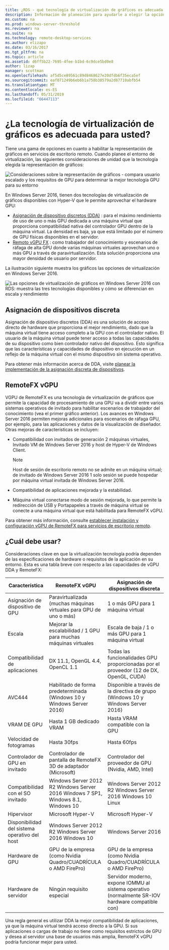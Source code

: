 ```yaml
---
title: ¿RDS - qué tecnología de virtualización de gráficos es adecuada para usted?
description: Información de planeación para ayudarle a elegir la opción de virtualización para la implementación de RDS de los gráficos adecuados.
ms.custom: na
ms.prod: windows-server-threshold
ms.reviewer: na
ms.suite: na
ms.technology: remote-desktop-services
ms.author: elizapo
ms.date: 03/16/2017
ms.tgt_pltfrm: na
ms.topic: article
ms.assetid: d6ff5b22-7695-4fee-b1bd-6c9dce5bd0e8
author: lizap
manager: scottman
ms.openlocfilehash: af5d5ce89561c89d8468627e20dfdb6f35eca5ef
ms.sourcegitcommit: eaf071249b6eb6b1a758b38579a2d87710abfb54
ms.translationtype: MT
ms.contentlocale: es-ES
ms.lasthandoff: 05/31/2019
ms.locfileid: "66447113"
---
```

# <a name="which-graphics-virtualization-technology-is-right-for-you"></a>¿La tecnología de virtualización de gráficos es adecuada para usted?

Tiene una gama de opciones en cuanto a habilitar la representación de gráficos en servicios de escritorio remoto. Cuando planee el entorno de virtualización, las siguientes consideraciones de unidad que la tecnología elegida la representación de gráficos:

![Consideraciones sobre la representación de gráficos - compara usuario escalado y los requisitos de GPU para determinar la mejor tecnología GPU para su entorno](media/rds-gpu.png)

En Windows Server 2016, tienen dos tecnologías de virtualización de gráficos disponibles con Hyper-V que le permite aprovechar el hardware GPU:

- [Asignación de dispositivo discretos (DDA)](#discrete-device-assignment) : para el máximo rendimiento de uso de uno o más GPU dedicada a una máquina virtual que proporciona compatibilidad nativa del controlador GPU dentro de la máquina virtual. La densidad es baja, ya que está limitado por el número de GPU físicas disponibles en el servidor. 
- [Remoto vGPU FX](#remotefx-vgpu) : como trabajador del conocimiento y escenarios de ráfaga de alta GPU donde varias máquinas virtuales aprovechan uno o más GPU a través de paravirtualización. Esta solución proporciona una mayor densidad de usuario por servidor.

La ilustración siguiente muestra los gráficos las opciones de virtualización en Windows Server 2016.

![Las opciones de virtualización de gráficos en Windows Server 2016 con RDS: muestra las tres tecnologías disponibles y cómo se diferencian en escala y rendimiento](media/rds-graphics-virtualization.png)

## <a name="discrete-device-assignment"></a>Asignación de dispositivos discreta
Asignación de dispositivo discretos (DDA) es una solución de acceso directo de hardware que proporciona el mejor rendimiento, dado que la máquina virtual tiene acceso completo a la GPU con el controlador nativo. El usuario de la máquina virtual puede tener acceso a todas las capacidades de su dispositivo como bien controlador nativo del dispositivo. Esto significa que las características y capacidades de dispositivo en ejecución en un reflejo de la máquina virtual con el mismo dispositivo sin sistema operativo.

Para obtener más información acerca de DDA, visite [planear la implementación de la asignación discreta de dispositivos](../../virtualization/hyper-v/plan/plan-for-deploying-devices-using-discrete-device-assignment.md).

## <a name="remotefx-vgpu"></a>RemoteFX vGPU 
VGPU de RemoteFX es una tecnología de virtualización de gráficos que permite la capacidad de procesamiento de una GPU va a dividir entre varios sistemas operativos de invitado para habilitar escenarios de trabajador del conocimiento (vea el primer gráfico anterior). Los avances en Windows Server 2016 permiten mejoras adicionales para escenarios de ráfaga GPU, por ejemplo, para las aplicaciones y datos de la visualización de diseñador. Otras mejoras de características se incluyen:

- Compatibilidad con invitados de generación 2 máquinas virtuales, Invitado VM de Windows Server 2016 y host de Hyper-V de Windows Client.
  >[!NOTE] 
  > Host de sesión de escritorio remoto no se admite en un máquina virtual; de invitado de Windows Server 2016 1 solo sesión se puede hospedar por máquina virtual invitada de Windows Server 2016.

- Compatibilidad de aplicaciones mejorada y la estabilidad.
- Máquina virtual conectarse modo de sesión mejorada, lo que permite la redirección de USB y Portapapeles a través de máquina virtual se conecte a una máquina virtual que está habilitada para RemoteFX vGPU.

Para obtener más información, consulte [establecer instalación y configuración vGPU de RemoteFX para servicios de escritorio remoto](rds-remotefx-vgpu.md).

## <a name="which-should-you-use"></a>¿Cuál debe usar?

Consideraciones clave en que la virtualización tecnología podría dependen de las especificaciones de hardware o requisitos de la aplicación en su entorno. Esta es una tabla breve con respecto a las capacidades de vGPU DDA y RemoteFX:

| Característica               | RemoteFX vGPU                                                                       | Asignación de dispositivos discreta                                             |
|-----------------------|-------------------------------------------------------------------------------------|------------------------------------------------------------------------|
| Asignación de dispositivo de GPU | Paravirtualizada (muchas máquinas virtuales para GPU de uno o más)                                     | 1 o más GPU para 1 máquina virtual                                                  |
| Escala                 | Mejorar la escalabilidad / 1 GPU para muchas máquinas virtuales                                                      | Escala de baja / 1 o más GPU para 1 máquina virtual                                     |
| Compatibilidad de aplicaciones     | DX 11.1, OpenGL 4.4, OpenCL 1.1                                                     | Todas las funcionalidades GPU proporcionadas por el proveedor (12 de DX, OpenGL, CUDA)          |
| AVC444                | Habilitado de forma predeterminada (Windows 10 y Windows Server 2016)                             | Disponible a través de la directiva de grupo (Windows 10 y Windows Server 2016)    |
| VRAM DE GPU              | Hasta 1 GB dedicado VRAM                                                           | Hasta VRAM compatible con la GPU                                        |
| Velocidad de fotogramas            | Hasta 30fps                                                                         | Hasta 60fps                                                            |
| Controlador de GPU en invitado   | Controlador de pantalla de RemoteFX 3D de adaptador (Microsoft)                                      | Controlador del proveedor de GPU (Nvidia, AMD, Intel)                                 |
| Compatibilidad con el SO invitado      |  Windows Server 2012 R2 Windows Server 2016 Windows 7 SP1, Windows 8.1, Windows 10 |  Windows Server 2012 R2  Windows Server 2016  Windows 10 Linux         |
| Hipervisor            | Microsoft Hyper-V                                                                   | Microsoft Hyper-V                                                      |
| Disponibilidad del sistema operativo del host  |  Windows Server 2012 R2  Windows Server 2016 Windows 10                             | Windows Server 2016                                                    |
| Hardware de GPU          | GPU de la empresa (como Nvidia Quadro/CUADRÍCULA o AMD FirePro)                         | GPU de la empresa (como Nvidia Quadro/CUADRÍCULA o AMD FirePro)            |
| Hardware de servidor       | Ningún requisito especial                                                             | Servidor moderno, expone IOMMU al sistema operativo (normalmente SR-IOV hardware compatible con) |

Una regla general es utilizar DDA la mejor compatibilidad de aplicaciones, ya que la máquina virtual tendrá acceso directo a la GPU. Si sus aplicaciones o cargas de trabajo no tiene como requisitos estrictos de GPU y desea al servidor una base de usuarios más amplia, RemoteFX vGPU podría funcionar mejor para usted.